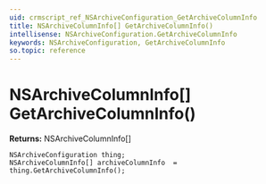 ```yaml
---
uid: crmscript_ref_NSArchiveConfiguration_GetArchiveColumnInfo
title: NSArchiveColumnInfo[] GetArchiveColumnInfo()
intellisense: NSArchiveConfiguration.GetArchiveColumnInfo
keywords: NSArchiveConfiguration, GetArchiveColumnInfo
so.topic: reference
---
```


# NSArchiveColumnInfo[] GetArchiveColumnInfo()

**Returns:** NSArchiveColumnInfo[]

```crmscript
NSArchiveConfiguration thing;
NSArchiveColumnInfo[] archiveColumnInfo  = thing.GetArchiveColumnInfo();
```

